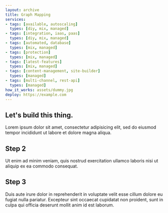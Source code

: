 ```yaml
---
layout: archive
title: Graph Mapping
services:
- tags: [available, autoscaling]
  types: [diy, mix, managed]
- tags: [integration, iaas, paas]
  types: [diy, mix, managed]
- tags: [automated, database]
  types: [mix, managed]
- tags: [protection]
  types: [mix, managed]
- tags: [latest-features]
  types: [mix, managed]
- tags: [content-management, site-builder]
  types: [managed]
- tags: [multi-channel, rest-api]
  types: [managed]
how_it_works: assets/dummy.jpg
deploy: https://example.com
---
```


## Let's build this thing.

Lorem ipsum dolor sit amet, consectetur adipisicing elit, sed do eiusmod tempor incididunt ut labore et dolore magna aliqua. 

## Step 2

Ut enim ad minim veniam, quis nostrud exercitation ullamco laboris nisi ut aliquip ex ea commodo consequat. 

## Step 3

Duis aute irure dolor in reprehenderit in voluptate velit esse cillum dolore eu fugiat nulla pariatur. Excepteur sint occaecat cupidatat non proident, sunt in culpa qui officia deserunt mollit anim id est laborum.
